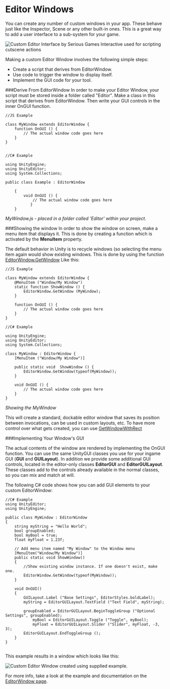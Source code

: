 Editor Windows
==============


You can create any number of custom windows in your app. These behave just like the Inspector, Scene or any other built-in ones. This is a great way to add a user interface to a sub-system for your game.


![Custom Editor Interface by Serious Games Interactive used for scripting cutscene actions](../uploads/Main/CustomEditorWindow.png) 

Making a custom Editor Window involves the following simple steps:

* Create a script that derives from EditorWindow.
* Use code to trigger the window to display itself.
* Implement the GUI code for your tool.

###Derive From EditorWindow
In order to make your Editor Window, your script must be stored inside a folder called "Editor". Make a class in this script that derives from EditorWindow. Then write your GUI controls in the inner OnGUI function.



````
//JS Example

class MyWindow extends EditorWindow {
    function OnGUI () {
        // The actual window code goes here
    }
}


````
````
//C# Example

using UnityEngine;
using UnityEditor;
using System.Collections;

public class Example : EditorWindow

    {
	    void OnGUI () {
		    // The actual window code goes here
	       }
    }

````
_MyWindow.js - placed in a folder called 'Editor' within your project._

###Showing the window
In order to show the window on screen, make a menu item that displays it. This is done by creating a function which is activated by the 
__MenuItem__ property. 

The default behavior in Unity is to recycle windows (so selecting the menu item again would show existing windows. This is done by using the function [EditorWindow.GetWindow](ScriptRef:EditorWindow.GetWindow.html) Like this:


````
//JS Example

class MyWindow extends EditorWindow {
    @MenuItem ("Window/My Window")
    static function ShowWindow () {
        EditorWindow.GetWindow (MyWindow);
    }

    function OnGUI () {
        // The actual window code goes here
    }
}
````

````
//C# Example

using UnityEngine;
using UnityEditor;
using System.Collections;

class MyWindow : EditorWindow {
	[MenuItem ("Window/My Window")]

	public static void  ShowWindow () {
		EditorWindow.GetWindow(typeof(MyWindow));
	}
	
	void OnGUI () {
		// The actual window code goes here
	}
}
````

_Showing the MyWindow_

This will create a standard, dockable editor window that saves its position between invocations, can be used in custom layouts, etc. To have more control over what gets created, you can use [GetWindowWithRect](ScriptRef:EditorWindow.GetWindowWithRect.html)

###Implementing Your Window's GUI

The actual contents of the window are rendered by implementing the OnGUI function. You can use the same UnityGUI classes you use for your ingame GUI (__GUI__ and __GUILayout__). In addition we provide some additional GUI controls, located in the editor-only classes __EditorGUI__ and __EditorGUILayout__. These classes add to the controls already available in the normal classes, so you can mix and match at will.

The following C# code shows how you can add GUI elements to your custom EditorWindow:


````
//C# Example
using UnityEditor;
using UnityEngine;

public class MyWindow : EditorWindow
{
	string myString = "Hello World";
	bool groupEnabled;
	bool myBool = true;
	float myFloat = 1.23f;
	
	// Add menu item named "My Window" to the Window menu
	[MenuItem("Window/My Window")]
	public static void ShowWindow()
	{
		//Show existing window instance. If one doesn't exist, make one.
		EditorWindow.GetWindow(typeof(MyWindow));
	}
	
	void OnGUI()
	{
		GUILayout.Label ("Base Settings", EditorStyles.boldLabel);
		myString = EditorGUILayout.TextField ("Text Field", myString);
        
		groupEnabled = EditorGUILayout.BeginToggleGroup ("Optional Settings", groupEnabled);
			myBool = EditorGUILayout.Toggle ("Toggle", myBool);
			myFloat = EditorGUILayout.Slider ("Slider", myFloat, -3, 3);
		EditorGUILayout.EndToggleGroup ();
	}
}


````

This example results in a window which looks like this:

![Custom Editor Window created using supplied example.](../uploads/Main/ExampleEditorWindow.png) 


For more info, take a look at the example and documentation on the [EditorWindow page](ScriptRef:EditorWindow.html).
